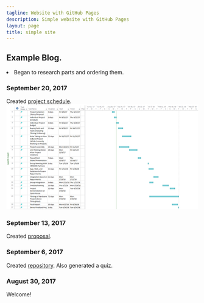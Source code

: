 ```yaml
---
tagline: Website with GitHub Pages
description: Simple website with GitHub Pages
layout: page
title: simple site
---
```


Example Blog.
-------------


  <li>Began to research parts and ordering them.</li>


 

### September 20, 2017

Created [project schedule](https://github.com/six0four/StudentSenseHat/blob/master/documentation/Week3RubricforProjectSchedule.xml).  
![Image of Schedule](https://github.com/AldoNdreu/SensorEffectorProject/blob/master/pictures/AldoNdreuSchedule.PNG)

### September 13, 2017

Created [proposal](https://github.com/six0four/StudentSenseHat/blob/master/documentation/ProposalContentStudentNameRev02.pdf).

### September 6, 2017

Created [repository](https://github.com/six0four/StudentSenseHat). Also generated a quiz.

### August 30, 2017

Welcome!
